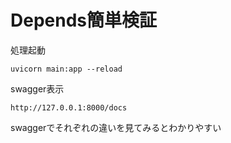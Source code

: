 # Depends簡単検証

処理起動
```
uvicorn main:app --reload
```

swagger表示
```
http://127.0.0.1:8000/docs
```

swaggerでそれぞれの違いを見てみるとわかりやすい